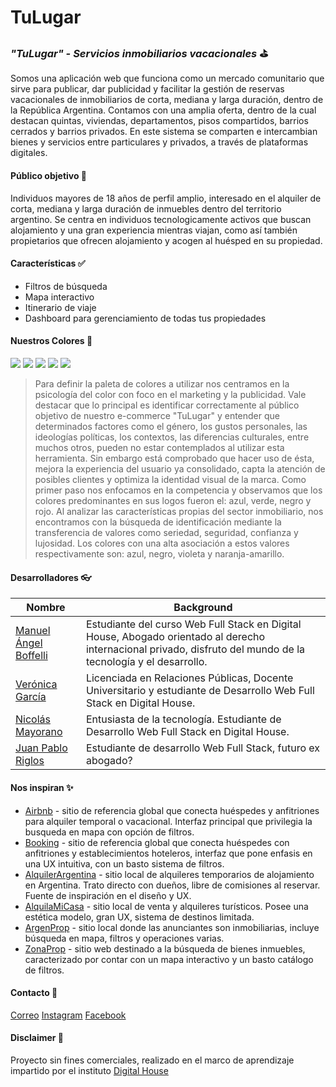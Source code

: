 # TuLugar

### _"TuLugar" - Servicios inmobiliarios vacacionales_ ⛳

Somos una aplicación web que funciona como un mercado comunitario que sirve para publicar, dar publicidad y facilitar la gestión de reservas vacacionales de inmobiliarios de corta, mediana y larga duración, dentro de la República Argentina. Contamos con una amplia oferta, dentro de la cual destacan quintas, viviendas, departamentos, pisos compartidos, barrios cerrados y barrios privados. En este sistema se comparten e intercambian bienes y servicios entre particulares y privados, a través de plataformas digitales.

#### Público objetivo 🎯

Individuos mayores de 18 años de perfil amplio, interesado en el alquiler de corta, mediana y larga duración de inmuebles dentro del territorio argentino.
Se centra en individuos tecnologicamente activos que buscan alojamiento y una gran experiencia mientras viajan, como así también propietarios que ofrecen alojamiento y acogen al huésped en su propiedad.

#### Características ✅

- Filtros de búsqueda
- Mapa interactivo
- Itinerario de viaje
- Dashboard para gerenciamiento de todas tus propiedades

#### Nuestros Colores 🎨

![](https://img.shields.io/badge/-%231C658C-%231C658C)
![](https://img.shields.io/badge/-%23398AB9-%23398AB9)
![](https://img.shields.io/badge/-%23D8D2CB-%23D8D2CB)
![](https://img.shields.io/badge/-%23EEEEEE-%23EEEEEE)
![](https://img.shields.io/badge/-%239145B6-%239145B6)

> Para definir la paleta de colores a utilizar nos centramos en la psicología del color con foco en el marketing y la publicidad. Vale destacar que lo principal es identificar correctamente al público objetivo de nuestro e-commerce "TuLugar" y entender que determinados factores como el género, los gustos personales, las ideologías políticas, los contextos, las diferencias culturales, entre muchos otros, pueden no estar contemplados al utilizar esta herramienta. Sin embargo está comprobado que hacer uso de ésta, mejora la experiencia del usuario ya consolidado, capta la atención de posibles clientes y optimiza la identidad visual de la marca.
> Como primer paso nos enfocamos en la competencia y observamos que los colores predominantes en sus logos fueron el: azul, verde, negro y rojo.
> Al analizar las características propias del sector inmobiliario, nos encontramos con la búsqueda de identificación mediante la transferencia de valores como seriedad, seguridad, confianza y lujosidad. Los colores con una alta asociación a estos valores respectivamente son: azul, negro, violeta y naranja-amarillo.

#### Desarrolladores 👓

| Nombre | Background |
| ------ | ---------- |
| [Manuel Ángel Boffelli] | Estudiante del curso Web Full Stack en Digital House, Abogado orientado al derecho internacional privado, disfruto del mundo de la tecnología y el desarrollo. |
| [Verónica García] | Licenciada en Relaciones Públicas, Docente Universitario y estudiante de Desarrollo Web Full Stack en Digital House. |
| [Nicolás Mayorano] | Entusiasta de la tecnología. Estudiante de Desarrollo Web Full Stack en Digital House. |
| [Juan Pablo Riglos] | Estudiante de desarrollo Web Full Stack, futuro ex abogado? |

#### Nos inspiran ✨

- [Airbnb] - sitio de referencia global que conecta huéspedes y anfitriones para alquiler temporal o vacacional. Interfaz principal que privilegia la busqueda en mapa con opción de filtros.
- [Booking] - sitio de referencia global que conecta huéspedes con anfitriones y establecimientos hoteleros, interfaz que pone enfasis en una UX intuitiva, con un basto sistema de filtros.
- [AlquilerArgentina] - sitio local de alquileres temporarios de alojamiento en Argentina. Trato directo con dueños, libre de comisiones al reservar. Fuente de inspiración en el diseño y UX.
- [AlquilaMiCasa] - sitio local de venta y alquileres turísticos. Posee una estética modelo, gran UX, sistema de destinos limitada.
- [ArgenProp] - sitio local donde las anunciantes son inmobiliarias, incluye búsqueda en mapa, filtros y operaciones varias.
- [ZonaProp] - sitio web destinado a la búsqueda de bienes inmuebles, caracterizado por contar con un mapa interactivo y un basto catálogo de filtros.

#### Contacto 📧

[Correo](mailto:contacto@inmoblia.com)
[Instagram](https://www.instagram.com/inmoblia/)
[Facebook](https://www.facebook.com/inmoblia/)

#### Disclaimer 🚧

Proyecto sin fines comerciales, realizado en el marco de aprendizaje impartido por el instituto [Digital House](https://www.digitalhouse.com/ar)

[//]: # "Reference links"
[airbnb]: https://www.airbnb.com.ar/
[booking]: https://www.booking.com/index.es-ar.html
[alquilerargentina]: https://www.alquilerargentina.com
[alquilamicasa]: https://alquilamicasa.com.ar
[argenprop]: https://www.argenprop.com/
[zonaprop]: https://www.zonaprop.com.ar/
[manuel ángel boffelli]: https://github.com/manuelAngel0909
[verónica garcía]: https://github.com/VeronicaAGarcia
[nicolás mayorano]: https://github.com/nicomayorano
[juan pablo riglos]: https://github.com/JuanPabloRiglos
